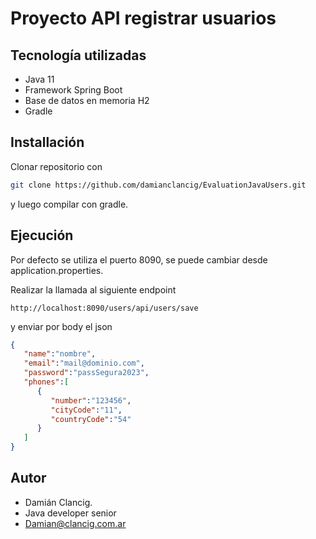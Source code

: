 # Proyecto API registrar usuarios


## Tecnología utilizadas

* Java 11
* Framework Spring Boot
* Base de datos en memoria H2
* Gradle

## Installación

Clonar repositorio con 

```bash
git clone https://github.com/damianclancig/EvaluationJavaUsers.git
```
y luego compilar con gradle.
## Ejecución
Por defecto se utiliza el puerto 8090, se puede cambiar desde application.properties.

Realizar la llamada al siguiente endpoint 
```
http://localhost:8090/users/api/users/save
```
y enviar por body el json

```json
{
   "name":"nombre",
   "email":"mail@dominio.com",
   "password":"passSegura2023",
   "phones":[
      {
         "number":"123456",
         "cityCode":"11",
         "countryCode":"54"
      }
   ]
}
```

## Autor

+ Damián Clancig.
+ Java developer senior
+ Damian@clancig.com.ar
